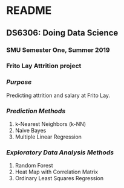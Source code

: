 # README
## DS6306: Doing Data Science
### SMU Semester One, Summer 2019
### Frito Lay Attrition project

### _Purpose_
Predicting attrition and salary at Frito Lay.

### _Prediction Methods_
1. k-Nearest Neighbors (k-NN)
2. Naive Bayes
3. Multiple Linear Regression

### _Exploratory Data Analysis Methods_
1. Random Forest
2. Heat Map with Correlation Matrix
2. Ordinary Least Squares Regression
